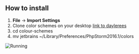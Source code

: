 How to install
---

1. **File** -> **Import Settings**
2. Clone color schemes on your desktop [link to daylerees](https://github.com/daylerees/colour-schemes)
3. cd colour-schemes
4. mv jetbrains ~/Library/Preferences/PhpStorm2016.1/colors

![Running](http://www.gaojian.tv/files/default/2015/10-04/160917d4a798778830.jpg?6.6.6)
